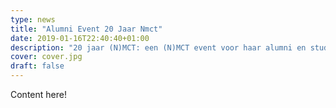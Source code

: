 ```yaml
---
type: news
title: "Alumni Event 20 Jaar Nmct"
date: 2019-01-16T22:40:40+01:00
description: "20 jaar (N)MCT: een (N)MCT event voor haar alumni en studenten op zaterdag 21 april, vanaf 18u."
cover: cover.jpg
draft: false
---
```


Content here!
